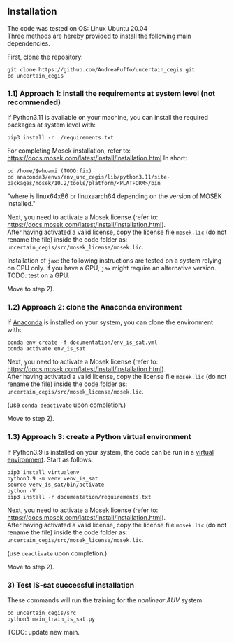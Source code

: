 ## Installation

The code was tested on OS: Linux Ubuntu 20.04  
Three methods are hereby provided to install the following main dependencies.
    
First, clone the repository:
```
git clone https://github.com/AndreaPuffo/uncertain_cegis.git
cd uncertain_cegis
```

  
### 1.1) Approach 1: install the requirements at system level (not recommended)
If Python3.11 is available on your machine, you can install the required packages at system level with:
```  
pip3 install -r ./requirements.txt  
```

For completing Mosek installation, refer to: https://docs.mosek.com/latest/install/installation.html
In short:
```  
cd /home/$whoami (TODO:fix)
cd anaconda3/envs/env_unc_cegis/lib/python3.11/site-packages/mosek/10.2/tools/platform/<PLATFORM>/bin
```
"where <PLATFORM> is linux64x86 or linuxaarch64 depending on the version of MOSEK installed." 
   
Next, you need to activate a Mosek license (refer to: https://docs.mosek.com/latest/install/installation.html).  
After having activated a valid license, copy the license file `mosek.lic` (do not rename the file) inside the code folder as: `uncertain_cegis/src/mosek_license/mosek.lic`.  
  
Installation of `jax`: the following instructions are tested on a system relying on CPU only. If you have a GPU, `jax` might require an alternative version. TODO: test on a GPU.      
   
Move to step 2).


### 1.2) Approach 2: clone the Anaconda environment
If [Anaconda](https://docs.anaconda.com/free/anaconda/install/) is installed on your system, you can clone the environment with: 

```
conda env create -f documentation/env_is_sat.yml
conda activate env_is_sat
```
  
Next, you need to activate a Mosek license (refer to: https://docs.mosek.com/latest/install/installation.html).  
After having activated a valid license, copy the license file `mosek.lic` (do not rename the file) inside the code folder as: `uncertain_cegis/src/mosek_license/mosek.lic`.       
  
(use `conda deactivate` upon completion.)

Move to step 2).



### 1.3) Approach 3: create a Python virtual environment
  
If Python3.9 is installed on your system, the code can be run in a [virtual environment](https://docs.python.org/3/library/venv.html). Start as follows:
```
pip3 install virtualenv
python3.9 -m venv venv_is_sat
source venv_is_sat/bin/activate
python -V
pip3 install -r documentation/requirements.txt  
```
    
Next, you need to activate a Mosek license (refer to: https://docs.mosek.com/latest/install/installation.html).  
After having activated a valid license, copy the license file `mosek.lic` (do not rename the file) inside the code folder as: `uncertain_cegis/src/mosek_license/mosek.lic`.  
   
(use `deactivate` upon completion.)

Move to step 2).


### 3) Test IS-sat successful installation
These commands will run the training for the *nonlinear AUV* system:
```
cd uncertain_cegis/src
python3 main_train_is_sat.py  
```
  
TODO: update new main.    
   
